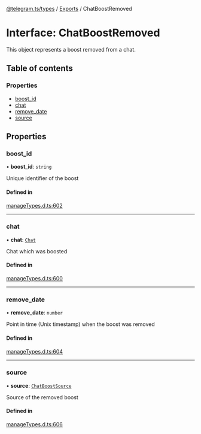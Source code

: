 [@telegram.ts/types](../README.md) / [Exports](../modules.md) / ChatBoostRemoved

# Interface: ChatBoostRemoved

This object represents a boost removed from a chat.

## Table of contents

### Properties

- [boost\_id](ChatBoostRemoved.md#boost_id)
- [chat](ChatBoostRemoved.md#chat)
- [remove\_date](ChatBoostRemoved.md#remove_date)
- [source](ChatBoostRemoved.md#source)

## Properties

### boost\_id

• **boost\_id**: `string`

Unique identifier of the boost

#### Defined in

[manageTypes.d.ts:602](https://github.com/telegramsjs/types/blob/d08200f/src/manageTypes.d.ts#L602)

___

### chat

• **chat**: [`Chat`](../modules.md#chat)

Chat which was boosted

#### Defined in

[manageTypes.d.ts:600](https://github.com/telegramsjs/types/blob/d08200f/src/manageTypes.d.ts#L600)

___

### remove\_date

• **remove\_date**: `number`

Point in time (Unix timestamp) when the boost was removed

#### Defined in

[manageTypes.d.ts:604](https://github.com/telegramsjs/types/blob/d08200f/src/manageTypes.d.ts#L604)

___

### source

• **source**: [`ChatBoostSource`](../modules.md#chatboostsource)

Source of the removed boost

#### Defined in

[manageTypes.d.ts:606](https://github.com/telegramsjs/types/blob/d08200f/src/manageTypes.d.ts#L606)
